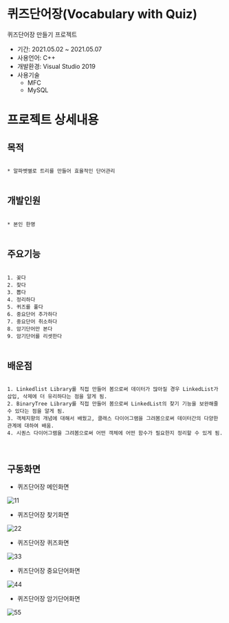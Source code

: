 # 퀴즈단어장(Vocabulary with Quiz)
퀴즈단어장 만들기 프로젝트

* 기간: 2021.05.02 ~ 2021.05.07
* 사용언어: C++
* 개발환경: Visual Studio 2019
* 사용기술 
  - MFC
  - MySQL

프로젝트 상세내용
=============
목적
-------------
<pre>
<code>
* 알파벳별로 트리를 만들어 효율적인 단어관리
</code>
</pre>

개발인원
-------------
<pre>
<code>
* 본인 한명
</code>
</pre>

주요기능
-------------
<pre>
<code>
1. 꽂다
2. 찾다
3. 뽑다
4. 정리하다
5. 퀴즈를 풀다
6. 중요단어 추가하다
7. 중요단어 취소하다
8. 암기단어만 본다
9. 암기단어를 리셋한다
</code>
</pre>


배운점
-------------
<pre>
<code>
1. Linkedlist Library를 직접 만들어 봄으로써 데이터가 많아질 경우 LinkedList가 삽입, 삭제에 더 유리하다는 점을 알게 됨.
2. BinaryTree Library를 직접 만들어 봄으로써 LinkedList의 찾기 기능을 보완해줄 수 있다는 점을 알게 됨.
3. 객체지향의 개념에 대해서 배웠고, 클래스 다이어그램을 그려봄으로써 데이터간의 다양한 관계에 대하여 배움.
4. 시퀀스 다이어그램을 그려봄으로써 어떤 객체에 어떤 함수가 필요한지 정리할 수 있게 됨.

</code>
</pre>

구동화면
-------------
* 퀴즈단어장 메인화면

![11](https://user-images.githubusercontent.com/63482037/130324639-3ae0147b-e6ca-492f-b9dc-f0684395233f.PNG)


* 퀴즈단어장 찾기화면

![22](https://user-images.githubusercontent.com/63482037/130324652-630173d2-9542-4667-b1bb-f3648b04ec9c.PNG)


* 퀴즈단어장 퀴즈화면

![33](https://user-images.githubusercontent.com/63482037/130324663-358d0d9d-cc1e-475c-814f-0dfd85c9807b.PNG)


* 퀴즈단어장 중요단어화면

![44](https://user-images.githubusercontent.com/63482037/130324705-42413777-ce15-47f9-afbf-69c623b8afe6.PNG)


* 퀴즈단어장 암기단어화면

![55](https://user-images.githubusercontent.com/63482037/130324710-adef67b9-a4d8-4189-997e-150bc35463ae.PNG)
